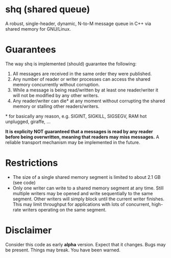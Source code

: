 # shq (shared queue)

A robust, single-header, dynamic, N-to-M message queue in C++ via shared memory for GNU/Linux.

# Guarantees

The way shq is implemented (should) guarantee the following: 

1. All messages are received in the same order they were published.
2. Any number of reader or writer processes can access the shared memory concurrently without corruption.
3. While a message is being read/written by at least one reader/writer it will not be modified by any other writers.
4. Any reader/writer can die* at any moment without corrupting the shared memory or stalling other readers/writers. 

\* for basically any reason, e.g. SIGINT, SIGKILL, SIGSEGV, RAM hot unplugged, giraffe, ...

**It is explicity NOT guaranteed that a messages is read by any reader 
before being overwritten, meaning that readers may miss messages.**
A reliable transport mechanism may be implemented in the future.

# Restrictions

*  The size of a single shared memory segment is limited to about 2.1 GB (see code)
*  Only one writer can write to a shared memory segment at any time.
   Still multiple writers may be opened and write sequentially to the same segment.
   Other writers will simply block until the current writer finishes. 
   This may limit throughput for applications with lots of concurrent, high-rate
   writers operating on the same segment. 

# Disclaimer

Consider this code as early **alpha** version. Expect that it changes.
Bugs may be present. Things may break. You have been warned.

